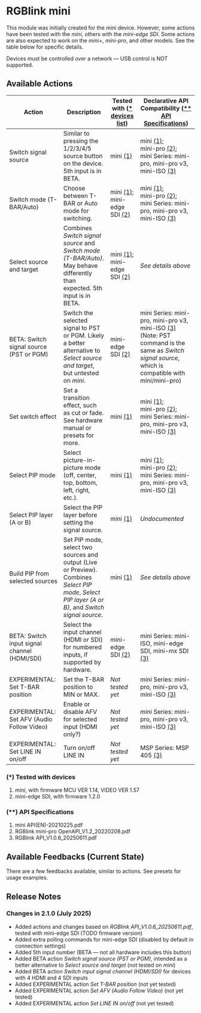 # RGBlink mini

This module was initially created for the _mini_ device. However, some actions have been tested with the _mini_, others with the _mini-edge SDI_. Some actions are also expected to work on the _mini+_, _mini-pro_, and other models. See the table below for specific details.

Devices must be controlled over a network — USB control is NOT supported.

## **Available Actions**

| Action | Description | Tested with ([* devices list](#tested-with))| Declarative API Compatibility ([** API Specifications](#api-list)) |
|--------|-------------|--------------------------|----------------------------------|
| Switch signal source | Similar to pressing the 1/2/3/4/5 source button on the device. 5th input is in BETA. | mini [(1)](#device-1) | mini [(1)](#api-mini);<br/>mini-pro [(2)](#api-mini-pro);<br/>mini Series: mini-pro, mini-pro v3, mini-ISO [(3)](#api-v106) |
| Switch mode (T-BAR/Auto) | Choose between T-BAR or Auto mode for switching. | mini [(1)](#device-1);<br/>mini-edge SDI [(2)](#device-2) | mini [(1)](#api-mini);<br/>mini-pro [(2)](#api-mini-pro);<br/>mini Series: mini-pro, mini-pro v3, mini-ISO [(3)](#api-v106) |
| Select source and target | Combines _Switch signal source_ and _Switch mode (T-BAR/Auto)_. May behave differently than expected. 5th input is in BETA. | mini [(1)](#device-1);<br/>mini-edge SDI [(2)](#device-2) | _See details above_ |
| BETA: Switch signal source (PST or PGM) | Switch the selected signal to PST or PGM. Likely a better alternative to _Select source and target_, but untested on _mini_. | mini-edge SDI [(2)](#device-2) | mini Series: mini-pro, mini-pro v3, mini-ISO [(3)](#api-v106) (Note: PST command is the same as _Switch signal source_, which is compatible with mini/mini-pro) |
| Set switch effect | Set a transition effect, such as cut or fade. See hardware manual or presets for more. | mini [(1)](#device-1) | mini [(1)](#api-mini);<br/>mini-pro [(2)](#api-mini-pro);<br/>mini Series: mini-pro, mini-pro v3, mini-ISO [(3)](#api-v106) |
| Select PIP mode | Select picture-in-picture mode (off, center, top, bottom, left, right, etc.). | mini [(1)](#device-1) | mini [(1)](#api-mini);<br/>mini-pro [(2)](#api-mini-pro);<br/>mini Series: mini-pro, mini-pro v3, mini-ISO [(3)](#api-v106) |
| Select PIP layer (A or B) | Select the PIP layer before setting the signal source. | mini [(1)](#device-1) | _Undocumented_ |
| Build PIP from selected sources | Set PIP mode, select two sources and output (Live or Preview). Combines _Select PIP mode_, _Select PIP layer (A or B)_, and _Switch signal source_. | mini [(1)](#device-1) | _See details above_ |
| BETA: Switch input signal channel (HDMI/SDI) | Select the input channel (HDMI or SDI) for numbered inputs, if supported by hardware. | mini-edge SDI [(2)](#device-2) | mini Series: mini-ISO, mini-edge SDI, mini-mx SDI [(3)](#api-v106) |
| EXPERIMENTAL: Set T-BAR position | Set the T-BAR position to MIN or MAX. | _Not tested yet_ | mini Series: mini-pro, mini-pro v3, mini-ISO [(3)](#api-v106) |
| EXPERIMENTAL: Set AFV (Audio Follow Video) | Enable or disable AFV for selected input (HDMI only?) | _Not tested yet_ | mini Series: mini-pro, mini-pro v3, mini-ISO [(3)](#api-v106) |
| EXPERIMENTAL:  Set LINE IN on/off | Turn on/off LINE IN | _Not tested yet_ | MSP Series: MSP 405 [(3)](#api-v106) |

### <a name="tested-with"></a>(*) Tested with devices

1. <a name="device-1"></a> mini, with firmware MCU VER 1.14, VIDEO VER 1.57  
2. <a name="device-2"></a> mini-edge SDI, with firmware 1.2.0

### <a name="api-list"></a>(**) API Specifications

1. <a name="api-mini"></a> mini API(EN)-20210225.pdf  
2. <a name="api-mini-pro"></a> RGBlink mini-pro OpenAPI_V1.2_20220208.pdf  
3. <a name="api-v106"></a> RGBlink API_V1.0.6_20250611.pdf

## **Available Feedbacks (Current State)**

There are a few feedbacks available, similar to actions. See presets for usage examples.

## **Release Notes**

### Changes in 2.1.0 (July 2025)

- Added actions and changes based on _RGBlink API_V1.0.6_20250611.pdf_, tested with mini-edge SDI (TODO firmware version)
- Added extra polling commands for mini-edge SDI (disabled by default in connection settings)
- Added 5th input number (BETA — not all hardware includes this button)
- Added BETA action _Switch signal source (PST or PGM)_, intended as a better alternative to _Select source and target_ (not tested on _mini_)
- Added BETA action _Switch input signal channel (HDMI/SDI)_ for devices with 4 HDMI and 4 SDI inputs
- Added EXPERIMENTAL action _Set T-BAR position_ (not yet tested)
- Added EXPERIMENTAL action _Set AFV (Audio Follow Video)_ (not yet tested)
- Added EXPERIMENTAL action _Set LINE IN on/off_ (not yet tested)
